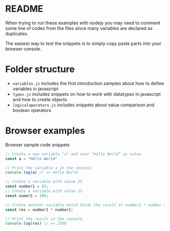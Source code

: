 # README

When trying to run these examples with nodejs you may need to comment some line of codes from the files since many variables are declared as duplicates. 

The easiest way to test the snippets is to simply copy paste parts into your browser console. 

# Folder structure 

* `variables.js` includes the first introduction samples about how to define variables in javascript
* `types.js` includes snippets on how to work with datatypes in javascript and how to create objects 
* `logicaloperators.js` includes snippets about value comparison and boolean operators 

# Browser examples

Browser sample code snippets

```javascript
// Create a new variable "a" and save "Hello World" as value
const a = "Hello World"

// Print the variable a in the console
console.log(a) // => Hello World
```

```javascript
// Create a variable with value 25
const number1 = 25;
// Create a variable with value 25
const numer2 = 100;

// Create another variable which holds the result of number1 * number 2
const res = number1 * number2;

// Print the result in the console
console.log(res) // => 2500
```

